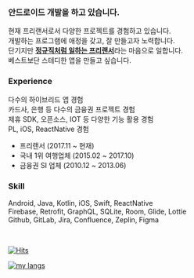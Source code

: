 
### 안드로이드 개발을 하고 있습니다.

현재 프리랜서로서 다양한 프로젝트를 경험하고 있습니다. <br>
개발하는 프로그램에 애정을 갖고, 잘 만들고자 노력합니다.<br>
단기지만 <b><u>정규직처럼 일하는 프리랜서</b></u>라는 마음으로 일합니다.<br>
베스트보단 스테디한 앱을 만들고 싶습니다.<br>

### Experience

다수의 하이브리드 앱 경험<br>
카드사, 은행 등 다수의 금융권 프로젝트 경험<br>
제휴 SDK, 오픈소스, IOT 등 다양한 기능 활용 경험<br>
PL, iOS, ReactNative 경험<br>

- 프리랜서 (2017.11 ~ 현재)
- 국내 1위 여행업체 (2015.02 ~ 2017.10)
- 금융권 SI 업체 (2010.12 ~ 2013.06)

### Skill

Android, Java, Kotlin, iOS, Swift, ReactNative <br>
Firebase, Retrofit, GraphQL, SQLite, Room, Glide, Lottie <br>
Github, GitLab, Jira, Confluence, Zeplin, Figma <br>

<br>

<!-- my hits -->
[![Hits](https://hits.seeyoufarm.com/api/count/incr/badge.svg?url=https%3A%2F%2Fgithub.com%2Fgnuoynawh%2F&count_bg=%239BE98D&title_bg=%234E9406&icon=&icon_color=%23E7E7E7&title=hits&edge_flat=false)](https://hits.seeyoufarm.com)

<!-- My Github Stats -->
<!-- ![my github stats](https://github-readme-stats.vercel.app/api?username=gnuoynawh&show_icons=true&theme=vue) -->

<!-- My Most Used Languages -->
[![my langs](https://github-readme-stats.vercel.app/api/top-langs/?username=gnuoynawh&langs_count=8&layout=compact)](https://github.com/gnuoynawh)

  

